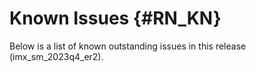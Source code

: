 Known Issues {#RN_KN}
============

Below is a list of known outstanding issues in this release (imx_sm_2023q4_er2).

